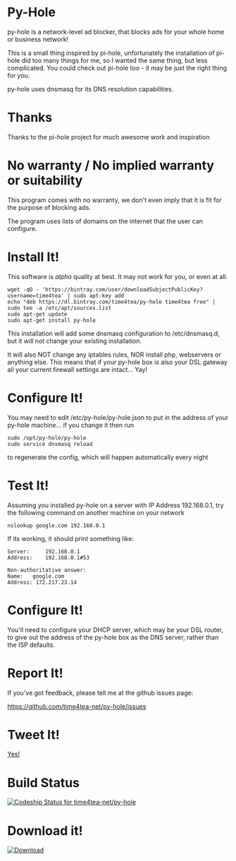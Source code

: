 # Py-Hole

py-hole is a network-level ad blocker, that blocks ads for your whole home or business network!

This is a small thing inspired by pi-hole, unfortunately the installation
of pi-hole did too many things for me, so I wanted the same thing, but less
complicated. You could check out pi-hole too - it may be just the right thing for you.

py-hole uses dnsmasq for its DNS resolution capabilities.

# Thanks

Thanks to the pi-hole project for much awesome work and inspiration

# No warranty / No implied warranty or suitability

This program comes with no warranty, we don't even imply that it is fit for the purpose of blocking ads.

The program uses lists of domains on the internet that the user can configure.

# Install It!

This software is *alpha* quality at best. It may not work for you, or even at all. 

```
wget -qO - 'https://bintray.com/user/downloadSubjectPublicKey?username=time4tea' | sudo apt-key add
echo "deb https://dl.bintray.com/time4tea/py-hole time4tea free" | sudo tee -a /etc/apt/sources.list
sudo apt-get update
sudo apt-get install py-hole
```

This installation will add some dnsmasq configuration to /etc/dnsmasq.d, but it *will not* change
your existing installation. 

It will also NOT change any iptables rules, NOR install php, webservers or anything else. This means
that if your py-hole box is also your DSL gateway all your current firewall settings are intact... Yay!

# Configure It!

You may need to edit /etc/py-hole/py-hole.json to put in the address of your py-hole machine... if you change it then
run

```
sudo /opt/py-hole/py-hole
sudo service dnsmasq reload
```

to regenerate the config, which will happen automatically every night

# Test It!

Assuming you installed py-hole on a server with IP Address 192.168.0.1, try the following command on another 
machine on your network

```
nslookup google.com 192.168.0.1
```

If its working, it should print something like:

```
Server:		192.168.0.1
Address:	192.168.0.1#53

Non-authoritative answer:
Name:	google.com
Address: 172.217.23.14
```

# Configure It!

You'll need to configure your DHCP server, which may be your DSL router, to give out the address of the py-hole
box as the DNS server, rather than the ISP defaults.

# Report It!

If you've got feedback, please tell me at the github issues page:

https://github.com/time4tea-net/py-hole/issues

# Tweet It!

[ Yes! ](https://twitter.com/intent/tweet/?text=py-hole+is+an+awesome+network+level+ad+blocker&url=https%3A%2F%2Fgithub.com%2Ftime4tea-net%2Fpy-hole)


# Build Status

[ ![Codeship Status for time4tea-net/py-hole](https://app.codeship.com/projects/f0842f50-b2ab-0134-db15-5a75b35ed8ee/status?branch=master)](https://app.codeship.com/projects/193330)

# Download it!

[ ![Download](https://api.bintray.com/packages/time4tea/py-hole/py-hole/images/download.svg) ](https://bintray.com/time4tea/py-hole/py-hole/_latestVersion)



